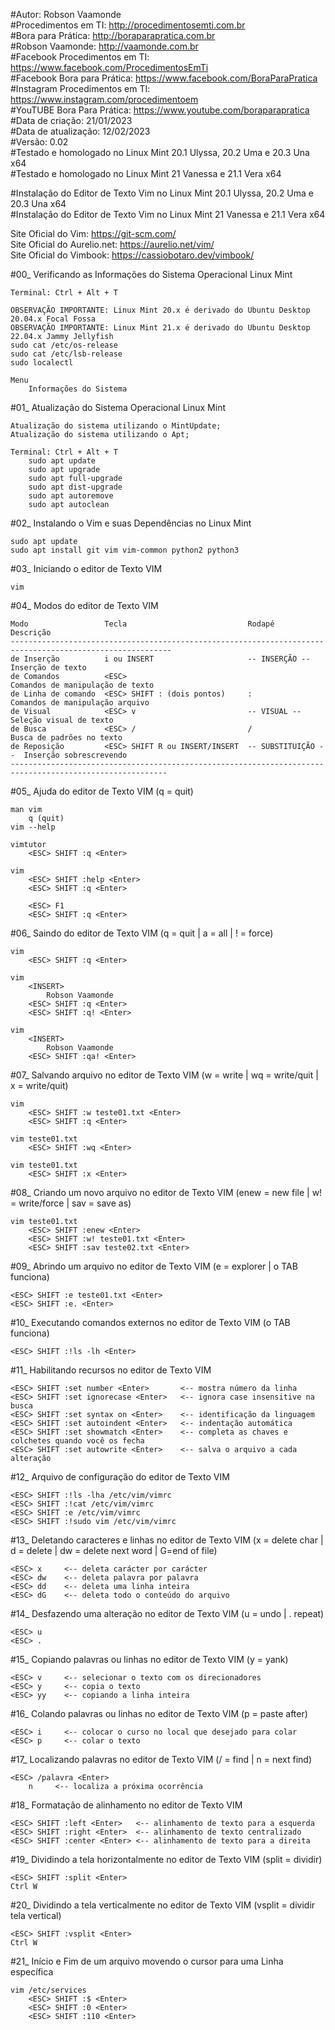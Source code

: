 #Autor: Robson Vaamonde<br>
#Procedimentos em TI: http://procedimentosemti.com.br<br>
#Bora para Prática: http://boraparapratica.com.br<br>
#Robson Vaamonde: http://vaamonde.com.br<br>
#Facebook Procedimentos em TI: https://www.facebook.com/ProcedimentosEmTi<br>
#Facebook Bora para Prática: https://www.facebook.com/BoraParaPratica<br>
#Instagram Procedimentos em TI: https://www.instagram.com/procedimentoem<br>
#YouTUBE Bora Para Prática: https://www.youtube.com/boraparapratica<br>
#Data de criação: 21/01/2023<br>
#Data de atualização: 12/02/2023<br>
#Versão: 0.02<br>
#Testado e homologado no Linux Mint 20.1 Ulyssa, 20.2 Uma e 20.3 Una x64<br>
#Testado e homologado no Linux Mint 21 Vanessa e 21.1 Vera x64

#Instalação do Editor de Texto Vim no Linux Mint 20.1 Ulyssa, 20.2 Uma e 20.3 Una x64<br>
#Instalação do Editor de Texto Vim no Linux Mint 21 Vanessa e 21.1 Vera x64

Site Oficial do Vim: https://git-scm.com/<br>
Site Oficial do Aurelio.net: https://aurelio.net/vim/<br>
Site Oficial do Vimbook: https://cassiobotaro.dev/vimbook/

#00_ Verificando as Informações do Sistema Operacional Linux Mint<br>

	Terminal: Ctrl + Alt + T

	OBSERVAÇÃO IMPORTANTE: Linux Mint 20.x é derivado do Ubuntu Desktop 20.04.x Focal Fossa 
	OBSERVAÇÃO IMPORTANTE: Linux Mint 21.x é derivado do Ubuntu Desktop 22.04.x Jammy Jellyfish
	sudo cat /etc/os-release
	sudo cat /etc/lsb-release
	sudo localectl

	Menu
		Informações do Sistema

#01_ Atualização do Sistema Operacional Linux Mint<br>

	Atualização do sistema utilizando o MintUpdate;
	Atualização do sistema utilizando o Apt;

	Terminal: Ctrl + Alt + T
		sudo apt update
		sudo apt upgrade
		sudo apt full-upgrade
		sudo apt dist-upgrade
		sudo apt autoremove
		sudo apt autoclean

#02_ Instalando o Vim e suas Dependências no Linux Mint<br>

	sudo apt update
	sudo apt install git vim vim-common python2 python3

#03_ Iniciando o editor de Texto VIM

	vim

#04_ Modos do editor de Texto VIM

	Modo                 Tecla                           Rodapé              Descrição 
	----------------------------------------------------------------------------------------------------------
	de Inserção          i ou INSERT                     -- INSERÇÃO --      Inserção de texto
	de Comandos          <ESC>                                               Comandos de manipulação de texto
	de Linha de comando  <ESC> SHIFT : (dois pontos)     :                   Comandos de manipulação arquivo 
	de Visual            <ESC> v                         -- VISUAL --        Seleção visual de texto
	de Busca             <ESC> /                         /                   Busca de padrões no texto
	de Reposição         <ESC> SHIFT R ou INSERT/INSERT  -- SUBSTITUIÇÃO --  Inserção sobrescrevendo
	---------------------------------------------------------------------------------------------------------

#05_ Ajuda do editor de Texto VIM (q = quit)

	man vim
		q (quit)
	vim --help
	
	vimtutor
		<ESC> SHIFT :q <Enter>

	vim
		<ESC> SHIFT :help <Enter>
		<ESC> SHIFT :q <Enter>

		<ESC> F1
		<ESC> SHIFT :q <Enter>

#06_ Saindo do editor de Texto VIM (q = quit | a = all | ! = force)

	vim
		<ESC> SHIFT :q <Enter>

	vim
		<INSERT>
			Robson Vaamonde
		<ESC> SHIFT :q <Enter>
		<ESC> SHIFT :q! <Enter>

	vim
		<INSERT>
			Robson Vaamonde
		<ESC> SHIFT :qa! <Enter>

#07_ Salvando arquivo no editor de Texto VIM (w = write | wq = write/quit | x = write/quit)

	vim
		<ESC> SHIFT :w teste01.txt <Enter>
		<ESC> SHIFT :q <Enter>
	
	vim teste01.txt
		<ESC> SHIFT :wq <Enter>
	
	vim teste01.txt
		<ESC> SHIFT :x <Enter>

#08_ Criando um novo arquivo no editor de Texto VIM (enew = new file | w! = write/force | sav = save as)

	vim teste01.txt
		<ESC> SHIFT :enew <Enter>
		<ESC> SHIFT :w! teste01.txt <Enter>
		<ESC> SHIFT :sav teste02.txt <Enter>

#09_ Abrindo um arquivo no editor de Texto VIM (e = explorer | o TAB funciona)

	<ESC> SHIFT :e teste01.txt <Enter>
	<ESC> SHIFT :e. <Enter>

#10_ Executando comandos externos no editor de Texto VIM (o TAB funciona)

	<ESC> SHIFT :!ls -lh <Enter>

#11_ Habilitando recursos no editor de Texto VIM

	<ESC> SHIFT :set number <Enter>	      <-- mostra número da linha
	<ESC> SHIFT :set ignorecase <Enter>   <-- ignora case insensitive na busca
	<ESC> SHIFT :set syntax on <Enter>    <-- identificação da linguagem
	<ESC> SHIFT :set autoindent <Enter>   <-- indentação automática
	<ESC> SHIFT :set showmatch <Enter>    <-- completa as chaves e colchetes quando você os fecha
	<ESC> SHIFT :set autowrite <Enter>    <-- salva o arquivo a cada alteração

#12_ Arquivo de configuração do editor de Texto VIM

	<ESC> SHIFT :!ls -lha /etc/vim/vimrc
	<ESC> SHIFT :!cat /etc/vim/vimrc
	<ESC> SHIFT :e /etc/vim/vimrc
	<ESC> SHIFT :!sudo vim /etc/vim/vimrc

#13_ Deletando caracteres e linhas no editor de Texto VIM (x = delete char | d = delete | dw = delete next word | G=end of file)

	<ESC> x     <-- deleta carácter por carácter
	<ESC> dw    <-- deleta palavra por palavra
	<ESC> dd    <-- deleta uma linha inteira
	<ESC> dG    <-- deleta todo o conteúdo do arquivo

#14_ Desfazendo uma alteração no editor de Texto VIM (u = undo | . repeat)

	<ESC> u
	<ESC> .

#15_ Copiando palavras ou linhas no editor de Texto VIM (y = yank)

	<ESC> v     <-- selecionar o texto com os direcionadores
	<ESC> y     <-- copia o texto
	<ESC> yy    <-- copiando a linha inteira

#16_ Colando palavras ou linhas no editor de Texto VIM (p = paste after)

	<ESC> i     <-- colocar o curso no local que desejado para colar
	<ESC> p     <-- colar o texto

#17_ Localizando palavras no editor de Texto VIM (/ = find | n = next find)

	<ESC> /palavra <Enter>
		n     <-- localiza a próxima ocorrência

#18_ Formatação de alinhamento no editor de Texto VIM

	<ESC> SHIFT :left <Enter>   <-- alinhamento de texto para a esquerda
	<ESC> SHIFT :right <Enter>  <-- alinhamento de texto centralizado
	<ESC> SHIFT :center <Enter> <-- alinhamento de texto para a direita

#19_ Dividindo a tela horizontalmente no editor de Texto VIM (split = dividir)

	<ESC> SHIFT :split <Enter>
	Ctrl W

#20_ Dividindo a tela verticalmente no editor de Texto VIM (vsplit = dividir tela vertical)

	<ESC> SHIFT :vsplit <Enter>
	Ctrl W

#21_ Início e Fim de um arquivo movendo o cursor para uma Linha específica

	vim /etc/services
		<ESC> SHIFT :$ <Enter>
		<ESC> SHIFT :0 <Enter>
		<ESC> SHIFT :110 <Enter>

